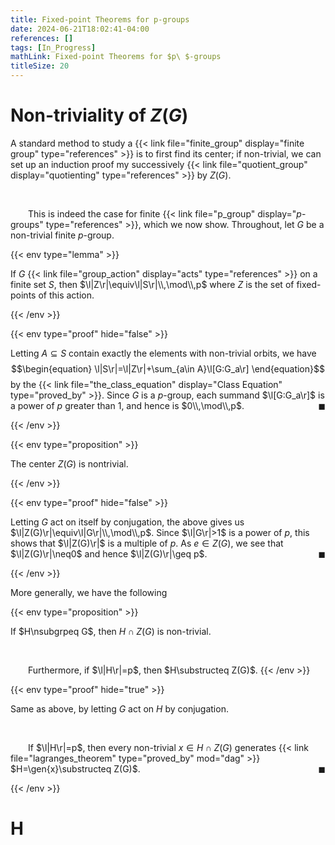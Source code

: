 ```yaml
---
title: Fixed-point Theorems for p-groups
date: 2024-06-21T18:02:41-04:00
references: []
tags: [In_Progress]
mathLink: Fixed-point Theorems for $p\ $-groups
titleSize: 20
---
```


# Non-triviality of $Z(G)$

A standard method to study a {{< link file="finite_group" display="finite group" type="references" >}} is to first find its center; if non-trivial, we can set up an induction proof my successively {{< link file="quotient_group" display="quotienting" type="references" >}} by $Z(G)$.

<br>

&emsp;&emsp;This is indeed the case for finite {{< link file="p_group" display="$p$-groups" type="references" >}}, which we now show. Throughout, let $G$ be a non-trivial finite $p$-group.

{{< env type="lemma" >}}

If $G$ {{< link file="group_action" display="acts" type="references" >}} on a finite set $S$, then $\l|Z\r|\equiv\l|S\r|\\,\mod\\,p$ where $Z$ is the set of fixed-points of this action.

{{< /env >}}

{{< env type="proof" hide="false" >}}

Letting $A\subseteq S$ contain exactly the elements with non-trivial orbits, we have
$$\begin{equation}
    \l|S\r|=\l|Z\r|+\sum_{a\in A}\l[G:G_a\r]
\end{equation}$$
by the {{< link file="the_class_equation" display="Class Equation" type="proved_by" >}}. Since $G$ is a $p$-group, each summand $\l[G:G_a\r]$ is a power of $p$ greater than $1$, and hence is $0\\,\mod\\,p$.<span style="float:right;">$\blacksquare$</span>

{{< /env >}}

{{< env type="proposition" >}}

The center $Z(G)$ is nontrivial.

{{< /env >}}

{{< env type="proof" hide="false" >}}

Letting $G$ act on itself by conjugation, the above gives us $\l|Z(G)\r|\equiv\l|G\r|\\,\mod\\,p$. Since $\l|G\r|>1$ is a power of $p$, this shows that $\l|Z(G)\r|$ is a multiple of $p$. As $e\in Z(G)$, we see that $\l|Z(G)\r|\neq0$ and hence $\l|Z(G)\r|\geq p$.<span style="float:right;">$\blacksquare$</span>

{{< /env >}}

<div class="space"></div>

More generally, we have the following

{{< env type="proposition" >}}

If $H\nsubgrpeq G$, then $H\cap Z(G)$ is non-trivial.

<br>

&emsp;&emsp;Furthermore, if $\l|H\r|=p$, then $H\substructeq Z(G)$.
{{< /env >}}

{{< env type="proof" hide="true" >}}

Same as above, by letting $G$ act on $H$ by conjugation.

<br>

&emsp;&emsp;If $\l|H\r|=p$, then every non-trivial $x\in H\cap Z(G)$ generates {{< link file="lagranges_theorem" type="proved_by" mod="dag" >}} $H=\gen{x}\substructeq Z(G)$.<span style="float:right;">$\blacksquare$</span>

{{< /env >}}

# H
